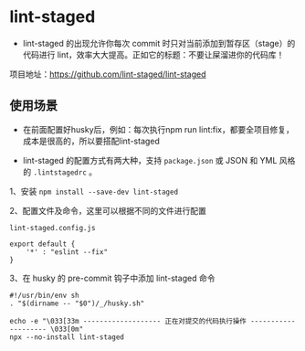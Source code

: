 # lint-staged

- lint-staged 的出现允许你每次 commit 时只对当前添加到暂存区（stage）的代码进行 lint，效率大大提高。正如它的标题：不要让屎溜进你的代码库！

项目地址：https://github.com/lint-staged/lint-staged

## 使用场景

- 在前面配置好husky后，例如：每次执行npm run lint:fix，都要全项目修复，成本是很高的，所以要搭配lint-staged

- lint-staged 的配置方式有两大种，支持 `package.json` 或 JSON 和 YML 风格的 `.lintstagedrc` 。

1、安装
`npm install --save-dev lint-staged`

2、配置文件及命令，这里可以根据不同的文件进行配置

```
lint-staged.config.js

export default {
    '*' : "eslint --fix"
}

```

3、在 husky 的 pre-commit 钩子中添加 lint-staged 命令

```
#!/usr/bin/env sh
. "$(dirname -- "$0")/_/husky.sh"

echo -e "\033[33m ------------------- 正在对提交的代码执行操作 -------------------- \033[0m"
npx --no-install lint-staged

```
